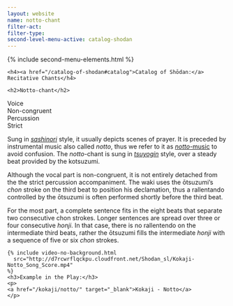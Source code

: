 ```yaml
---
layout: website
name: notto-chant
filter-act:
filter-type:
second-level-menu-active: catalog-shodan
---
```


{% include second-menu-elements.html %}

<main class="page-content">
  <div class="text-container">

    <h4><a href="/catalog-of-shodan#catalog">Catalog of Shōdan:</a> Recitative Chants</h4>

    <h2>Notto-chant</h2>

  <div class="introductory-table">
    <div class="introductory-table__element">
      <div class="introductory-table__term">Voice</div>
      <div class="introductory-table__definition">Non-congruent</div>
    </div>
    <div class="introductory-table__element">
      <div class="introductory-table__term">Percussion</div>
      <div class="introductory-table__definition">Strict</div>
    </div>
  </div>

  <p>Sung in <a href="/music/voices#Sashinori" target="_blank"><em>sashinori</em></a> style, it usually depicts scenes of prayer. It is preceded by instrumental music also called <em>notto</em>, thus we refer to it as <a href="/catalog-of-shodan/notto-music" target="_blank"><em>notto</em>-music</a> to avoid confusion. The <em>notto</em>-chant is sung in <a href="/music/voices#Tsuyogin" target="_blank"><em>tsuyogin</em></a> style, over a steady beat provided by the kotsuzumi.</p>

  <p>Although the vocal part is non-congruent, it is not entirely detached from the the strict percussion accompaniment. The waki uses the ōtsuzumi’s <em>chon</em> stroke on the third beat to position his declamation, thus a rallentando controlled by the ōtsuzumi is often performed shortly before the third beat.</p>

  <p>For the most part, a complete sentence fits in the eight beats that separate two consecutive chon strokes. Longer sentences are spread over three or four consecutive <em>honji</em>. In that case, there is no rallentendo on the intermediate third beats, rather the ōtsuzumi fills the intermediate <em>honji</em>  with a sequence of five or six <em>chon</em> strokes.</p>

    {% include video-no-background.html
      src="http://d7rcwrflqckpu.cloudfront.net/Shodan_sl/Kokaji-Notto_Song_Score.mp4"
    %}
    <h3>Example in the Play:</h3>
    <p>
    <a href="/kokaji/notto/" target="_blank">Kokaji - Notto</a>
    </p>
</div>
</main>
